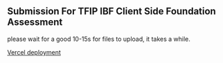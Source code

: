## Submission For TFIP IBF Client Side Foundation Assessment

please wait for a good 10-15s for files to upload, it takes a while.

[Vercel deployment](https://csf-assessment-sivabalan.vercel.app/)